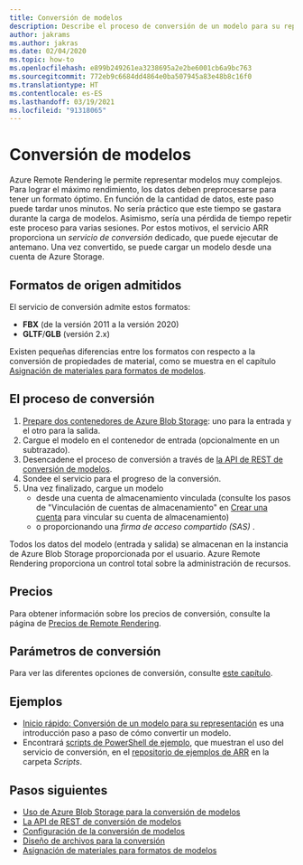 ```yaml
---
title: Conversión de modelos
description: Describe el proceso de conversión de un modelo para su representación
author: jakrams
ms.author: jakras
ms.date: 02/04/2020
ms.topic: how-to
ms.openlocfilehash: e899b249261ea3238695a2e2be6001cb6a9bc763
ms.sourcegitcommit: 772eb9c6684dd4864e0ba507945a83e48b8c16f0
ms.translationtype: HT
ms.contentlocale: es-ES
ms.lasthandoff: 03/19/2021
ms.locfileid: "91318065"
---
```

# <a name="convert-models"></a>Conversión de modelos

Azure Remote Rendering le permite representar modelos muy complejos. Para lograr el máximo rendimiento, los datos deben preprocesarse para tener un formato óptimo. En función de la cantidad de datos, este paso puede tardar unos minutos. No sería práctico que este tiempo se gastara durante la carga de modelos. Asimismo, sería una pérdida de tiempo repetir este proceso para varias sesiones. Por estos motivos, el servicio ARR proporciona un *servicio de conversión* dedicado, que puede ejecutar de antemano.
Una vez convertido, se puede cargar un modelo desde una cuenta de Azure Storage.

## <a name="supported-source-formats"></a>Formatos de origen admitidos

El servicio de conversión admite estos formatos:

- **FBX** (de la versión 2011 a la versión 2020)
- **GLTF**/**GLB** (versión 2.x)

Existen pequeñas diferencias entre los formatos con respecto a la conversión de propiedades de material, como se muestra en el capítulo [Asignación de materiales para formatos de modelos](../../reference/material-mapping.md).

## <a name="the-conversion-process"></a>El proceso de conversión

1. [Prepare dos contenedores de Azure Blob Storage](blob-storage.md): uno para la entrada y el otro para la salida.
1. Cargue el modelo en el contenedor de entrada (opcionalmente en un subtrazado).
1. Desencadene el proceso de conversión a través de [la API de REST de conversión de modelos](conversion-rest-api.md).
1. Sondee el servicio para el progreso de la conversión.
1. Una vez finalizado, cargue un modelo
    - desde una cuenta de almacenamiento vinculada (consulte los pasos de "Vinculación de cuentas de almacenamiento" en [Crear una cuenta](../create-an-account.md#link-storage-accounts) para vincular su cuenta de almacenamiento)
    - o proporcionando una *firma de acceso compartido (SAS)* .

Todos los datos del modelo (entrada y salida) se almacenan en la instancia de Azure Blob Storage proporcionada por el usuario. Azure Remote Rendering proporciona un control total sobre la administración de recursos.

## <a name="pricing"></a>Precios

Para obtener información sobre los precios de conversión, consulte la página de [Precios de Remote Rendering](https://azure.microsoft.com/pricing/details/remote-rendering).


## <a name="conversion-parameters"></a>Parámetros de conversión

Para ver las diferentes opciones de conversión, consulte [este capítulo](configure-model-conversion.md).

## <a name="examples"></a>Ejemplos

- [Inicio rápido: Conversión de un modelo para su representación](../../quickstarts/convert-model.md) es una introducción paso a paso de cómo convertir un modelo.
- Encontrará [scripts de PowerShell de ejemplo](../../samples/powershell-example-scripts.md), que muestran el uso del servicio de conversión, en el [repositorio de ejemplos de ARR](https://github.com/Azure/azure-remote-rendering) en la carpeta *Scripts*.

## <a name="next-steps"></a>Pasos siguientes

- [Uso de Azure Blob Storage para la conversión de modelos](blob-storage.md)
- [La API de REST de conversión de modelos](conversion-rest-api.md)
- [Configuración de la conversión de modelos](configure-model-conversion.md)
- [Diseño de archivos para la conversión](layout-files-for-conversion.md)
- [Asignación de materiales para formatos de modelos](../../reference/material-mapping.md)
